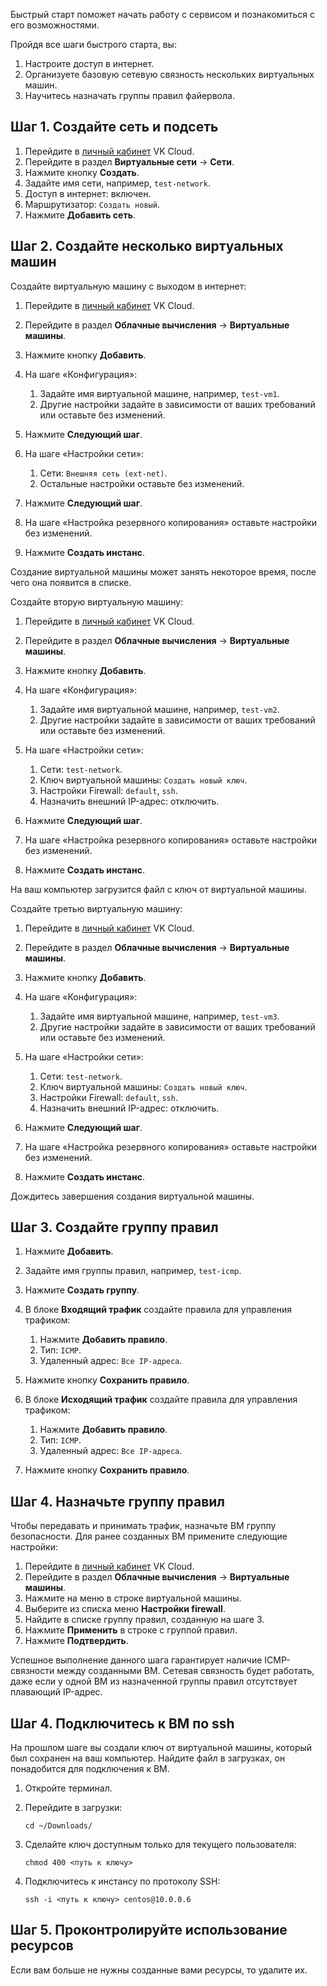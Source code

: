Быстрый старт поможет начать работу с сервисом и познакомиться с его возможностями.

Пройдя все шаги быстрого старта, вы:

1. Настроите доступ в интернет.
1. Организуете базовую сетевую связность нескольких виртуальных машин.
1. Научитесь назначать группы правил файервола.

## Шаг 1. Создайте сеть и подсеть

1. Перейдите в [личный кабинет](https://mcs.mail.ru/app/) VK Cloud.
1. Перейдите в раздел **Виртуальные сети** → **Сети**.
1. Нажмите кнопку **Создать**.
1. Задайте имя сети, например, `test-network`.
1. Доступ в интернет: включен.
1. Маршрутизатор: `Создать новый`.
1. Нажмите **Добавить сеть**.

## Шаг 2. Создайте несколько виртуальных машин

Создайте виртуальную машину с выходом в интернет:

1. Перейдите в [личный кабинет](https://mcs.mail.ru/app/) VK Cloud.
1. Перейдите в раздел **Облачные вычисления** → **Виртуальные машины**.
1. Нажмите кнопку **Добавить**.
1. На шаге «Конфигурация»:

    1. Задайте имя виртуальной машине, например, `test-vm1`.
    1. Другие настройки задайте в зависимости от ваших требований или оставьте без изменений.

1. Нажмите **Следующий шаг**.
1. На шаге «Настройки сети»:

    1. Сети: `Внешняя сеть (ext-net)`.
    1. Остальные настройки оставьте без изменений.

1. Нажмите **Следующий шаг**.
1. На шаге «Настройка резервного копирования» оставьте настройки без изменений.
1. Нажмите **Создать инстанс**.

Создание виртуальной машины может занять некоторое время, после чего она появится в списке.

Создайте вторую виртуальную машину:

1. Перейдите в [личный кабинет](https://mcs.mail.ru/app/) VK Cloud.
1. Перейдите в раздел **Облачные вычисления** → **Виртуальные машины**.
1. Нажмите кнопку **Добавить**.
1. На шаге «Конфигурация»:

    1. Задайте имя виртуальной машине, например, `test-vm2`.
    1. Другие настройки задайте в зависимости от ваших требований или оставьте без изменений.

1. На шаге «Настройки сети»:

    1. Сети: `test-network`.
    2. Ключ виртуальной машины: `Создать новый ключ`.
    3. Настройки Firewall: `default`, `ssh`.
    4. Назначить внешний IP-адрес: отключить.

2. Нажмите **Следующий шаг**.
3. На шаге «Настройка резервного копирования» оставьте настройки без изменений.
4. Нажмите **Создать инстанс**.

На ваш компьютер загрузится файл с ключ от виртуальной машины.

Создайте третью виртуальную машину:

1. Перейдите в [личный кабинет](https://mcs.mail.ru/app/) VK Cloud.
1. Перейдите в раздел **Облачные вычисления** → **Виртуальные машины**.
1. Нажмите кнопку **Добавить**.
1. На шаге «Конфигурация»:

    1. Задайте имя виртуальной машине, например, `test-vm3`.
    1. Другие настройки задайте в зависимости от ваших требований или оставьте без изменений.

1. На шаге «Настройки сети»:

    1. Сети: `test-network`.
    1. Ключ виртуальной машины: `Создать новый ключ`.
    1. Настройки Firewall: `default`, `ssh`.
    1. Назначить внешний IP-адрес: отключить.

1. Нажмите **Следующий шаг**.
1. На шаге «Настройка резервного копирования» оставьте настройки без изменений.
1. Нажмите **Создать инстанс**.

Дождитесь завершения создания виртуальной машины.

## Шаг 3. Создайте группу правил

1. Нажмите **Добавить**.
1. Задайте имя группы правил, например, `test-icmp`.
1. Нажмите **Создать группу**.
1. В блоке **Входящий трафик** создайте правила для управления трафиком:

    1. Нажмите **Добавить правило**.
    1. Тип: `ICMP`.
    1. Удаленный адрес: `Все IP-адреса`.

1. Нажмите кнопку **Сохранить правило**.
1. В блоке **Исходящий трафик** создайте правила для управления трафиком:

    1. Нажмите **Добавить правило**.
    1. Тип: `ICMP`.
    1. Удаленный адрес: `Все IP-адреса`.

1.  Нажмите кнопку **Сохранить правило**.

## Шаг 4. Назначьте группу правил

Чтобы передавать и принимать трафик, назначьте ВМ группу безопасности. Для ранее созданных ВМ примените следующие настройки:

1. Перейдите в [личный кабинет](https://mcs.mail.ru/app/) VK Cloud.
1. Перейдите в раздел **Облачные вычисления** → **Виртуальные машины**.
1. Нажмите на меню в строке виртуальной машины.
1. Выберите из списка меню **Настройки firewall**.
1. Найдите в списке группу правил, созданную на шаге 3.
1. Нажмите **Применить** в строке с группой правил.
1. Нажмите **Подтвердить**.

<info>

Успешное выполнение данного шага гарантирует наличие ICMP-связности между созданными ВМ. Сетевая связность будет работать, даже если у одной ВМ из назначенной группы правил отсутствует плавающий IP-адрес.

</info>

## Шаг 4. Подключитесь к ВМ по ssh

На прошлом шаге вы создали ключ от виртуальной машины, который был сохранен на ваш компьютер. Найдите файл в загрузках, он понадобится для подключения к ВМ.

1. Откройте терминал.
1. Перейдите в загрузки:

   ```
   cd ~/Downloads/
   ```

1. Сделайте ключ доступным только для текущего пользователя:

    ```
    chmod 400 <путь к ключу>
    ```

1. Подключитесь к инстансу по протоколу SSH:

    ```
    ssh -i <путь к ключу> centos@10.0.0.6
    ```

## Шаг 5. Проконтролируйте использование ресурсов

Если вам больше не нужны созданные вами ресурсы, то удалите их.
